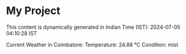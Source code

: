 # My Project

This content is dynamically generated in Indian Time (IST): 2024-07-05 04:10:28 IST


Current Weather in Coimbatore:
Temperature: 24.88 °C
Condition: mist
